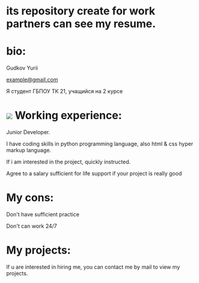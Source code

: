 **its repository create for work partners can see my resume.**
=
bio:
=
Gudkov Yurii

example@gmail.com

Я студент ГБПОУ ТК 21, учащийся на 2 курсе 

![](https://сопк.рф/wp-content/uploads/2019/11/Tehnologicheskij-kolledzh-21-Moskva.jpg)
Working experience:
=
Junior Developer.

I have coding skills in python programming language, also html & css hyper markup language.

If i am  interested in the project, quickly instructed.

Agree to a salary sufficient for life support if your project is really good



My cons:
=
Don't have sufficient practice

Don't can work 24/7

My projects:
=
  
If u are interested in hiring me, you can contact me by mail to view my projects.

